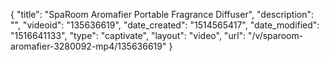 {
    "title": "SpaRoom Aromafier Portable Fragrance Diffuser",
    "description": "",
    "videoid": "135636619",
    "date_created": "1514565417",
    "date_modified": "1516641133",
    "type": "captivate",
    "layout": "video",
    "url": "\/v\/sparoom-aromafier-3280092-mp4\/135636619"
}